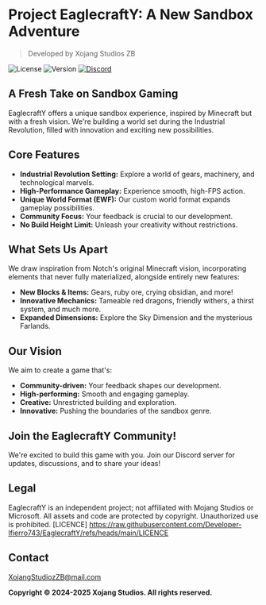 # Project EaglecraftY: A New Sandbox Adventure

> Developed by Xojang Studios ZB

![License](https://img.shields.io/badge/License-proprietary-red)
![Version](https://img.shields.io/badge/Version-v0.0-blue)
[![Discord](https://img.shields.io/badge/Discord-Join%20Our%20Server-7289DA?logo=discord)](https://discord.gg/acN93WBRC5)

## A Fresh Take on Sandbox Gaming

EaglecraftY offers a unique sandbox experience, inspired by Minecraft but with a fresh vision.  We're building a world set during the Industrial Revolution, filled with innovation and exciting new possibilities.

## Core Features

* **Industrial Revolution Setting:** Explore a world of gears, machinery, and technological marvels.
* **High-Performance Gameplay:** Experience smooth, high-FPS action.
* **Unique World Format (EWF):**  Our custom world format expands gameplay possibilities.
* **Community Focus:** Your feedback is crucial to our development.
* **No Build Height Limit:** Unleash your creativity without restrictions.

## What Sets Us Apart

We draw inspiration from Notch's original Minecraft vision, incorporating elements that never fully materialized, alongside entirely new features:

* **New Blocks & Items:** Gears, ruby ore, crying obsidian, and more!
* **Innovative Mechanics:** Tameable red dragons, friendly withers, a thirst system, and much more.
* **Expanded Dimensions:** Explore the Sky Dimension and the mysterious Farlands.

## Our Vision

We aim to create a game that's:

* **Community-driven:** Your feedback shapes our development.
* **High-performing:** Smooth and engaging gameplay.
* **Creative:**  Unrestricted building and exploration.
* **Innovative:** Pushing the boundaries of the sandbox genre.

## Join the EaglecraftY Community!

We're excited to build this game with you. Join our Discord server for updates, discussions, and to share your ideas!

## Legal

EaglecraftY is an independent project; not affiliated with Mojang Studios or Microsoft. All assets and code are protected by copyright. Unauthorized use is prohibited. [LICENCE] https://raw.githubusercontent.com/Developer-lfierro743/EaglecraftY/refs/heads/main/LICENCE

## Contact

XojangStudiozZB@mail.com

**Copyright © 2024-2025 Xojang Studios. All rights reserved.**
